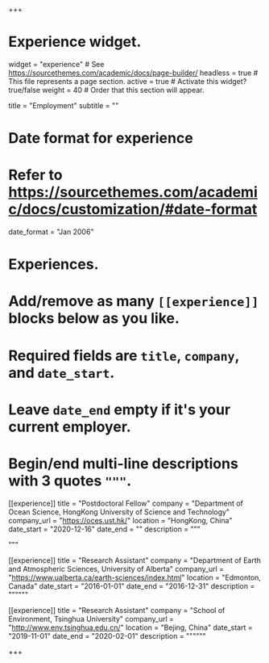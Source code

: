 +++
# Experience widget.
widget = "experience"  # See https://sourcethemes.com/academic/docs/page-builder/
headless = true  # This file represents a page section.
active = true  # Activate this widget? true/false
weight = 40  # Order that this section will appear.

title = "Employment"
subtitle = ""

# Date format for experience
#   Refer to https://sourcethemes.com/academic/docs/customization/#date-format
date_format = "Jan 2006"

# Experiences.
#   Add/remove as many `[[experience]]` blocks below as you like.
#   Required fields are `title`, `company`, and `date_start`.
#   Leave `date_end` empty if it's your current employer.
#   Begin/end multi-line descriptions with 3 quotes `"""`.
[[experience]]
  title = "Postdoctoral Fellow"
  company = "Department of Ocean Science, HongKong University of Science and Technology"
  company_url = "https://oces.ust.hk/"
  location = "HongKong, China"
  date_start = "2020-12-16"
  date_end = ""
  description = """
 
  """

[[experience]]
  title = "Research Assistant"
  company = "Department of Earth and Atmospheric Sciences, University of Alberta"
  company_url = "https://www.ualberta.ca/earth-sciences/index.html"
  location = "Edmonton, Canada"
  date_start = "2016-01-01"
  date_end = "2016-12-31"
  description = """"""

[[experience]]
  title = "Research Assistant"
  company = "School of Environment, Tsinghua University"
  company_url = "http://www.env.tsinghua.edu.cn/"
  location = "Bejing, China"
  date_start = "2019-11-01"
  date_end = "2020-02-01"
  description = """"""

+++
